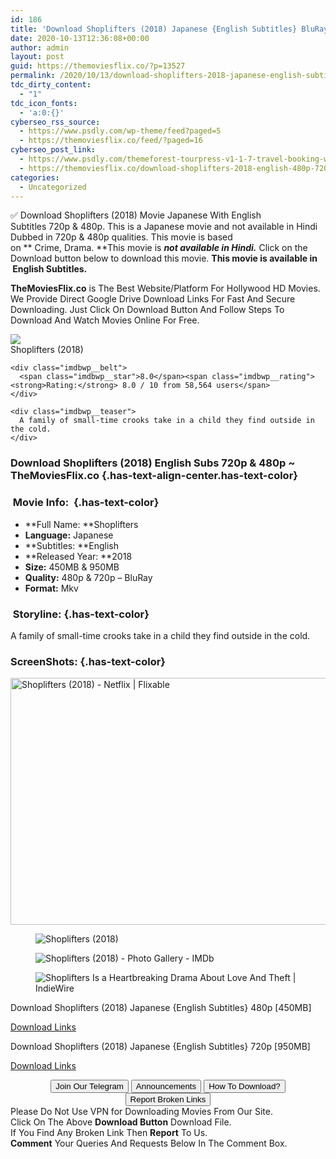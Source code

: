 ```yaml
---
id: 186
title: 'Download Shoplifters (2018) Japanese {English Subtitles} BluRay 480p [450MB] || 720p [950MB]'
date: 2020-10-13T12:36:08+00:00
author: admin
layout: post
guid: https://themoviesflix.co/?p=13527
permalink: /2020/10/13/download-shoplifters-2018-japanese-english-subtitles-bluray-480p-450mb-720p-950mb/
tdc_dirty_content:
  - "1"
tdc_icon_fonts:
  - 'a:0:{}'
cyberseo_rss_source:
  - https://www.psdly.com/wp-theme/feed?paged=5
  - https://themoviesflix.co/feed/?paged=16
cyberseo_post_link:
  - https://www.psdly.com/themeforest-tourpress-v1-1-7-travel-booking-wordpress-theme-22395330
  - https://themoviesflix.co/download-shoplifters-2018-english-480p-720p/
categories:
  - Uncategorized
---
```

✅ Download Shoplifters (2018)&nbsp;Movie&nbsp;Japanese With English Subtitles&nbsp;720p&nbsp;&&nbsp;480p. This is a Japanese movie and not available in Hindi Dubbed in&nbsp;720p&nbsp;&&nbsp;480p&nbsp;qualities. This movie is based on&nbsp;**&nbsp;Crime,&nbsp;Drama.&nbsp;**This movie is&nbsp;_**not&nbsp;available in&nbsp;Hindi.**_&nbsp;Click on the Download button below to download this movie.&nbsp;**This movie is available in &nbsp;English Subtitles.**

**TheMoviesFlix.co**&nbsp;is The Best Website/Platform For Hollywood HD Movies. We Provide Direct Google Drive Download Links For Fast And Secure Downloading. Just Click On Download Button And Follow Steps To Download And Watch Movies Online For Free.

<div class="imdbwp imdbwp--movie dark">
  <div class="imdbwp__thumb">
    <a class="imdbwp__link" target="_blank" title="Shoplifters" href="https://www.imdb.com/title/tt8075192/" rel="nofollow noopener noreferrer"><img class="imdbwp__img" src="https://m.media-amazon.com/images/M/MV5BYWZmOTY0MDAtMGRlMS00YjFlLWFkZTUtYmJhYWNlN2JjMmZkXkEyXkFqcGdeQXVyODAzODU1NDQ@._V1_SX300.jpg" /></a>
  </div>
  
  <div class="imdbwp__content">
    <div class="imdbwp__header">
      <span class="imdbwp__title">Shoplifters</span> (2018)
    </div>
    
    <div class="imdbwp__belt">
      <span class="imdbwp__star">8.0</span><span class="imdbwp__rating"><strong>Rating:</strong> 8.0 / 10 from 58,564 users</span>
    </div>
    
    <div class="imdbwp__teaser">
      A family of small-time crooks take in a child they find outside in the cold.
    </div>
  </div>
</div>

### Download Shoplifters (2018) English Subs 720p & 480p ~ TheMoviesFlix.co {.has-text-align-center.has-text-color}

### &nbsp;Movie Info:&nbsp; {.has-text-color}

  * **Full Name:&nbsp;**Shoplifters
  * **Language:**&nbsp;Japanese
  * **Subtitles:&nbsp;**English
  * **Released Year:&nbsp;**2018
  * **Size:**&nbsp;450MB & 950MB
  * **Quality:**&nbsp;480p & 720p – BluRay
  * **Format:**&nbsp;Mkv

### &nbsp;Storyline: {.has-text-color}

A family of small-time crooks take in a child they find outside in the cold.

### ScreenShots: {.has-text-color}<figure class="wp-block-image is-resized">

<img loading="lazy" src="https://occ-0-487-1723.1.nflxso.net/dnm/api/v6/X194eJsgWBDE2aQbaNdmCXGUP-Y/AAAABX7kP2qt7hUglSoXGVa_Ko6lqL4co3DoDDKzdjeEYbJkM4Un4H_ke7wLTw82wncRF9evHo1_hJdwrWojnfRSnskzMq9A.jpg?r=020" alt="Shoplifters (2018) - Netflix | Flixable" width="703" height="395" /> </figure> <figure class="wp-block-image">![Shoplifters (2018)](https://m.media-amazon.com/images/M/MV5BMWI4OGI4MTUtYWU3YS00NTlhLWI2MWItYjg3MWNiMDU4OGYwXkEyXkFqcGdeQXVyMTE4MDg3NTIz._V1_SX1777_CR0,0,1777,942_AL_.jpg)</figure> <figure class="wp-block-image">![Shoplifters (2018) - Photo Gallery - IMDb](https://m.media-amazon.com/images/M/MV5BYzgyYzgyOWUtNTBhYi00MDk2LTk4OWQtOTYzNzM3NWNmNmRlXkEyXkFqcGdeQXVyMTE4MDg3NTIz._V1_.jpg)</figure> <figure class="wp-block-image">![Shoplifters Is a Heartbreaking Drama About Love And Theft | IndieWire](https://www.indiewire.com/wp-content/uploads/2018/05/shoplifters-e1543817925995.jpg)</figure> 

<p class="has-text-align-center has-text-color has-medium-font-size">
  Download Shoplifters (2018) Japanese {English Subtitles} 480p [450MB]
</p>

<span class="mb-center maxbutton-3-center"><span class="maxbutton-3-container mb-container"><a class="maxbutton-3 maxbutton maxbutton-post-button" target="_blank" rel="nofollow noopener noreferrer" href="https://coinquint.com/a13384/"><span class="mb-text">Download Links</span></a></span></span>

<p class="has-text-align-center has-text-color has-medium-font-size">
  Download Shoplifters (2018) Japanese {English Subtitles} 720p [950MB]
</p>

<span class="mb-center maxbutton-3-center"><span class="maxbutton-3-container mb-container"><a class="maxbutton-3 maxbutton maxbutton-post-button" target="_blank" rel="nofollow noopener noreferrer" href="https://coinquint.com/a13386/"><span class="mb-text">Download Links</span></a></span></span>

<center>
</center>

<center>
  <a href="https://t.me/themoviesflixcom" target="_blank" data-wpel-link="external" rel="nofollow external noopener noreferrer"><button class="button button5">Join Our Telegram</button></a> <a href="https://themoviesflix.co/download-shoplifters-2018-english-480p-720p/#" target="_blank" data-wpel-link="external" rel="nofollow external noopener noreferrer"><button class="button button5">Announcements</button></a> <a href="https://themoviesflix.com/how-to-download/" target="_blank" data-wpel-link="external" rel="nofollow external noopener noreferrer"><button class="button button5">How To Download?</button></a> <a href="https://themoviesflix.co/download-shoplifters-2018-english-480p-720p/#" target="_blank" data-wpel-link="external" rel="nofollow external noopener noreferrer"><button class="button button5">Report Broken Links</button></a>
</center>

<div class="alert alert-danger">
  Please Do Not Use VPN for Downloading Movies From Our Site.
</div>

<div class="alert alert-success">
  Click On The Above <strong>Download Button</strong> Download File.
</div>

<div class="alert alert-warning">
  If You Find Any Broken Link Then <strong>Report</strong> To Us.
</div>

<div class="alert alert-info">
  <strong>Comment</strong> Your Queries And Requests Below In The Comment Box.
</div>